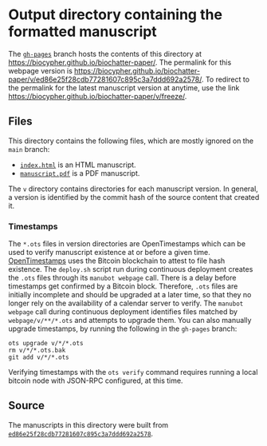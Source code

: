 # Output directory containing the formatted manuscript

The [`gh-pages`](https://github.com/biocypher/biochatter-paper/tree/gh-pages) branch hosts the contents of this directory at <https://biocypher.github.io/biochatter-paper/>.
The permalink for this webpage version is <https://biocypher.github.io/biochatter-paper/v/ed86e25f28cdb77281607c895c3a7ddd692a2578/>.
To redirect to the permalink for the latest manuscript version at anytime, use the link <https://biocypher.github.io/biochatter-paper/v/freeze/>.

## Files

This directory contains the following files, which are mostly ignored on the `main` branch:

+ [`index.html`](index.html) is an HTML manuscript.
+ [`manuscript.pdf`](manuscript.pdf) is a PDF manuscript.

The `v` directory contains directories for each manuscript version.
In general, a version is identified by the commit hash of the source content that created it.

### Timestamps

The `*.ots` files in version directories are OpenTimestamps which can be used to verify manuscript existence at or before a given time.
[OpenTimestamps](https://opentimestamps.org/) uses the Bitcoin blockchain to attest to file hash existence.
The `deploy.sh` script run during continuous deployment creates the `.ots` files through its `manubot webpage` call.
There is a delay before timestamps get confirmed by a Bitcoin block.
Therefore, `.ots` files are initially incomplete and should be upgraded at a later time, so that they no longer rely on the availability of a calendar server to verify.
The `manubot webpage` call during continuous deployment identifies files matched by `webpage/v/**/*.ots` and attempts to upgrade them.
You can also manually upgrade timestamps, by running the following in the `gh-pages` branch:

```shell
ots upgrade v/*/*.ots
rm v/*/*.ots.bak
git add v/*/*.ots
```

Verifying timestamps with the `ots verify` command requires running a local bitcoin node with JSON-RPC configured, at this time.

## Source

The manuscripts in this directory were built from
[`ed86e25f28cdb77281607c895c3a7ddd692a2578`](https://github.com/biocypher/biochatter-paper/commit/ed86e25f28cdb77281607c895c3a7ddd692a2578).
